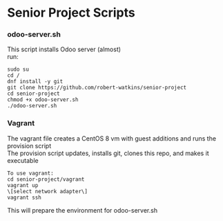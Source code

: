 # Senior Project Scripts  
### odoo-server.sh 
This script installs Odoo server (almost)  
run:  
  
    sudo su  
    cd /  
    dnf install -y git  
    git clone https://github.com/robert-watkins/senior-project  
    cd senior-project  
    chmod +x odoo-server.sh  
    ./odoo-server.sh  
  
### Vagrant
The vagrant file creates a CentOS 8 vm with guest additions and runs the provision script  
The provision script updates, installs git, clones this repo, and makes it executable  
  
    To use vagrant:  
    cd senior-project/vagrant  
    vagrant up  
    \[select network adapter\]  
    vagrant ssh  
  
This will prepare the environment for odoo-server.sh  
